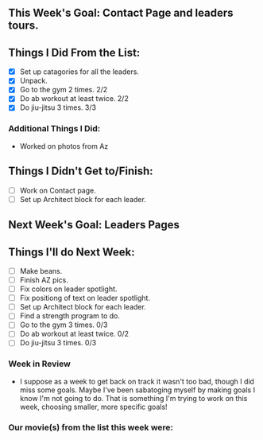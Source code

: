 ## This Week's Goal: Contact Page and leaders tours.

## Things I Did From the List:

- [x] Set up catagories for all the leaders.
- [x] Unpack.
- [x] Go to the gym 2 times. 2/2
- [x] Do ab workout at least twice. 2/2
- [x] Do jiu-jitsu 3 times. 3/3 

### Additional Things I Did:

- Worked on photos from Az

## Things I Didn't Get to/Finish:

- [ ] Work on Contact page.
- [ ] Set up Architect block for each leader.

## Next Week's Goal: Leaders Pages

## Things I'll do Next Week:

- [ ] Make beans.
- [ ] Finish AZ pics.
- [ ] Fix colors on leader spotlight.
- [ ] Fix positiong of text on leader spotlight.
- [ ] Set up Architect block for each leader.
- [ ] Find a strength program to do.
- [ ] Go to the gym 3 times. 0/3
- [ ] Do ab workout at least twice. 0/2
- [ ] Do jiu-jitsu 3 times. 0/3 

### Week in Review

- I suppose as a week to get back on track it wasn't too bad, though I did miss some goals. Maybe I've been sabatoging myself by making goals I know I'm not going to do. That is something I'm trying to work on this week, choosing smaller, more specific goals!

### Our movie(s) from the list this week were:
